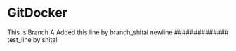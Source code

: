 # GitDocker
This is Branch A
Added this line by branch_shital
newline
##############
test_line by shital